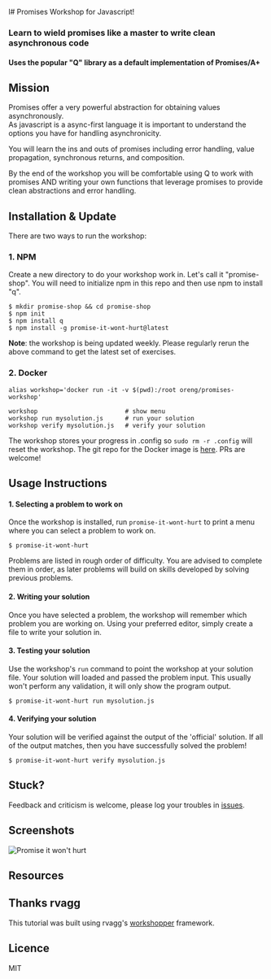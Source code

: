 l# Promises Workshop for Javascript!

### Learn to wield promises like a master to write clean asynchronous code

#### Uses the popular "Q" library as a default implementation of Promises/A+

## Mission

Promises offer a very powerful abstraction for obtaining values asynchronously.  
As javascript is a async-first language it is important to understand the options
you have for handling asynchronicity.  

You will learn the ins and outs of promises including error handling, value propagation,
synchronous returns, and composition.

By the end of the workshop you will be comfortable using Q to work with promises
AND writing your own functions that leverage promises to provide clean abstractions
and error handling.

## Installation & Update

There are two ways to run the workshop:

### 1. NPM

Create a new directory to do your workshop work in.  Let's call it "promise-shop".
You will need to initialize npm in this repo and then use npm to install "q".

```
$ mkdir promise-shop && cd promise-shop
$ npm init
$ npm install q
$ npm install -g promise-it-wont-hurt@latest
```

**Note**: the workshop is being updated weekly. 
Please regularly rerun the above command to get the latest set of exercises.

### 2. Docker

```
alias workshop='docker run -it -v $(pwd):/root oreng/promises-workshop'

workshop                        # show menu
workshop run mysolution.js      # run your solution
workshop verify mysolution.js   # verify your solution
```

The workshop stores your progress in .config so `sudo rm -r .config` will reset the workshop. The git repo for the Docker image is [here](https://github.com/oren/promises-workshop). PRs are welcome!

## Usage Instructions

#### 1. Selecting a problem to work on

Once the workshop is installed, run `promise-it-wont-hurt` to print a menu
where you can select a problem to work on.

```
$ promise-it-wont-hurt
```

Problems are listed in rough order of difficulty. You are advised to complete them in order, as later problems
will build on skills developed by solving previous problems.

#### 2. Writing your solution

Once you have selected a problem, the workshop will remember which problem you are working on. 
Using your preferred editor, simply create a file to write your solution in.

#### 3. Testing your solution

Use the workshop's `run` command to point the workshop at your solution file. Your solution will loaded 
and passed the problem input. This usually won't perform any validation, it will only show the program output.

```
$ promise-it-wont-hurt run mysolution.js
```
 
#### 4. Verifying your solution

Your solution will be verified against the output of the 'official' solution. 
If all of the output matches, then you have successfully solved the problem!

```
$ promise-it-wont-hurt verify mysolution.js
```

## Stuck?

Feedback and criticism is welcome, please log your troubles in [issues](https://github.com/stevekane/promise-it-wont-hurt/issues). 

## Screenshots
![Promise it won't hurt](https://raw.github.com/stevekane/promise-it-wont-hurt/master/promiseitwonthurt.png)

## Resources

## Thanks rvagg

This tutorial was built using rvagg's [workshopper](https://github.com/rvagg/workshopper) framework.

## Licence

MIT

